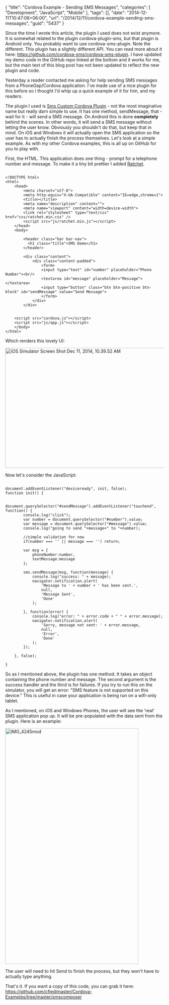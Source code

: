 {
	"title": "Cordova Example - Sending SMS Messages",
	"categories": [
		"Development",
		"JavaScript",
		"Mobile"
	],
	"tags": [],
	"date": "2014-12-11T10:47:08+06:00",
	"url": "/2014/12/11/cordova-example-sending-sms-messages",
	"guid": "5437"
}

<div class="note">
Since the time I wrote this article, the plugin I used does not exist anymore. It is somewhat related to the plugin cordova-plugin-sms, but that plugin is Android only. You probably want to use cordova-sms-plugin. Note the different. This plugin has a slightly different API. You can read more about it here: <a href="https://github.com/cordova-sms/cordova-sms-plugin">https://github.com/cordova-sms/cordova-sms-plugin</a>. I have updated my demo code in the GitHub repo linked at the bottom and it works for me, but the main text of this blog post has not been updated to reflect the new plugin and code. 
</div>

Yesterday a reader contacted me asking for help sending SMS messages from a PhoneGap/Cordova application. I've made use of a nice plugin for this before so I thought I'd whip up a quick example of it for him, and my readers.

<!--more-->

The plugin I used is <a href="http://plugins.cordova.io/#/package/com.jsmobile.plugins.sms">Sms Custom Cordova Plugin</a> - not the most imaginative name but really darn simple to use. It has one method, sendMessage, that - wait for it - will send a SMS message. On Android this is done <strong>completely</strong> behind the scenes. In other words, it will send a SMS message without letting the user know. Obviously you shouldn't do that, but keep that in mind. On iOS and Windows it will actually open the SMS application so the user has to actually finish the process themselves. Let's look at a simple example. As with my other Cordova examples, this is all up on GitHub for you to play with.

First, the HTML. This application does one thing - prompt for a telephone number and message. To make it a tiny bit prettier I added <a href="http://goratchet.com">Ratchet</a>.

<pre><code class="language-markup">
&lt;!DOCTYPE html&gt;
&lt;html&gt;
	&lt;head&gt;
		&lt;meta charset=&quot;utf-8&quot;&gt;
		&lt;meta http-equiv=&quot;X-UA-Compatible&quot; content=&quot;IE=edge,chrome=1&quot;&gt;
		&lt;title&gt;&lt;/title&gt;
		&lt;meta name=&quot;description&quot; content=&quot;&quot;&gt;
		&lt;meta name=&quot;viewport&quot; content=&quot;width=device-width&quot;&gt;
        &lt;link rel=&quot;stylesheet&quot; type=&quot;text/css&quot; href=&quot;css/ratchet.min.css&quot; /&gt;
		&lt;script src=&quot;js/ratchet.min.js&quot;&gt;&lt;/script&gt;
	&lt;/head&gt;
	&lt;body&gt;

		&lt;header class=&quot;bar bar-nav&quot;&gt;
	      &lt;h1 class=&quot;title&quot;&gt;SMS Demo&lt;/h1&gt;
	    &lt;/header&gt;

	    &lt;div class=&quot;content&quot;&gt;
	    	&lt;div class=&quot;content-padded&quot;&gt;
		    	&lt;form&gt;
				&lt;input type=&quot;text&quot; id=&quot;number&quot; placeholder=&quot;Phone Number&quot;&gt;&lt;br/&gt;
				&lt;textarea id=&quot;message&quot; placeholder=&quot;Message&quot;&gt;&lt;/textarea&gt;
				&lt;input type=&quot;button&quot; class=&quot;btn btn-positive btn-block&quot; id=&quot;sendMessage&quot; value=&quot;Send Message&quot;&gt;
				&lt;/form&gt;
			&lt;/div&gt;
		&lt;/div&gt;


	&lt;script src=&quot;cordova.js&quot;&gt;&lt;/script&gt;	
	&lt;script src=&quot;js/app.js&quot;&gt;&lt;/script&gt;
	&lt;/body&gt;
&lt;/html&gt;
</code></pre>

Which renders this lovely UI:

<a href="http://www.raymondcamden.com/wp-content/uploads/2014/12/iOS-Simulator-Screen-Shot-Dec-11-2014-10.39.52-AM.png"><img src="http://static.raymondcamden.com/images/wp-content/uploads/2014/12/iOS-Simulator-Screen-Shot-Dec-11-2014-10.39.52-AM.png" alt="iOS Simulator Screen Shot Dec 11, 2014, 10.39.52 AM" width="600" height="382" class="alignnone size-full wp-image-5438" /></a>

Now let's consider the JavaScript:

<pre><code class="language-javascript">
document.addEventListener("deviceready", init, false);
function init() {

	document.querySelector("#sendMessage").addEventListener("touchend", function() {
		console.log("click");
		var number = document.querySelector("#number").value;
		var message = document.querySelector("#message").value;
		console.log("going to send "+message+" to "+number);

		//simple validation for now
		if(number === '' || message === '') return;

		var msg = {
			phoneNumber:number,
			textMessage:message
		};

		sms.sendMessage(msg, function(message) {
			console.log("success: " + message);
			navigator.notification.alert(
			    'Message to ' + number + ' has been sent.',
			    null,
			    'Message Sent',
			    'Done'
			);

		}, function(error) {
			console.log("error: " + error.code + " " + error.message);
			navigator.notification.alert(
				'Sorry, message not sent: ' + error.message,
				null,
				'Error',
				'Done'
			);
		});

	}, false);

}
</code></pre>

So as I mentioned above, the plugin has one method. It takes an object containing the phone number and message. The second argument is the success handler and the third is for failures. If you try to run this on the simulator, you will get an error: "SMS feature is not supported on this device." This is useful in case your application is being run on a wifi-only tablet. 

As I mentioned, on iOS and Windows Phones, the user will see the 'real' SMS application pop up. It will be pre-populated with the data sent from the plugin. Here is an example:

<a href="http://www.raymondcamden.com/wp-content/uploads/2014/12/IMG_4245mod.png"><img src="http://static.raymondcamden.com/images/wp-content/uploads/2014/12/IMG_4245mod.png" alt="IMG_4245mod" width="423" height="750" class="alignnone size-full wp-image-5439" /></a>

The user will need to hit Send to finish the process, but they won't have to actually type anything.

That's it. If you want a copy of this code, you can grab it here: <a href="https://github.com/cfjedimaster/Cordova-Examples/tree/master/smscomposer">https://github.com/cfjedimaster/Cordova-Examples/tree/master/smscomposer</a>